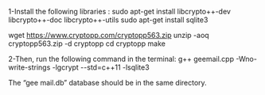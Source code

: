 
1-Install the following libraries :
sudo apt-get install libcrypto++-dev libcrypto++-doc libcrypto++-utils
sudo apt-get install sqlite3

wget https://www.cryptopp.com/cryptopp563.zip
unzip -aoq cryptopp563.zip -d cryptopp
cd cryptopp
make

2-Then, run the following command in the terminal:
g++ geemail.cpp -Wno-write-strings -lgcrypt --std=c++11 -lsqlite3

The “gee mail.db” database should be in the same directory.
